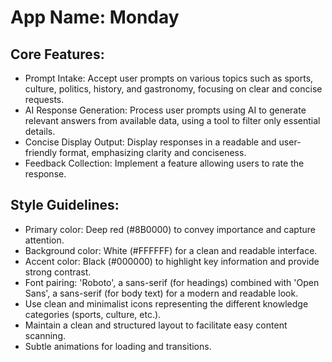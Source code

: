 # **App Name**: Monday

## Core Features:

- Prompt Intake: Accept user prompts on various topics such as sports, culture, politics, history, and gastronomy, focusing on clear and concise requests.
- AI Response Generation: Process user prompts using AI to generate relevant answers from available data, using a tool to filter only essential details.
- Concise Display Output: Display responses in a readable and user-friendly format, emphasizing clarity and conciseness.
- Feedback Collection: Implement a feature allowing users to rate the response.

## Style Guidelines:

- Primary color: Deep red (#8B0000) to convey importance and capture attention.
- Background color: White (#FFFFFF) for a clean and readable interface.
- Accent color: Black (#000000) to highlight key information and provide strong contrast.
- Font pairing: 'Roboto', a sans-serif (for headings) combined with 'Open Sans', a sans-serif (for body text) for a modern and readable look.
- Use clean and minimalist icons representing the different knowledge categories (sports, culture, etc.).
- Maintain a clean and structured layout to facilitate easy content scanning.
- Subtle animations for loading and transitions.